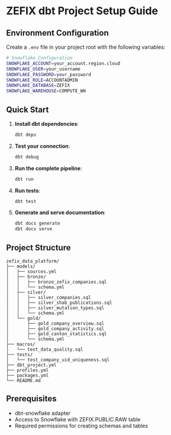 # ZEFIX dbt Project Setup Guide

## Environment Configuration

Create a `.env` file in your project root with the following variables:

```bash
# Snowflake Configuration
SNOWFLAKE_ACCOUNT=your_account.region.cloud
SNOWFLAKE_USER=your_username
SNOWFLAKE_PASSWORD=your_password
SNOWFLAKE_ROLE=ACCOUNTADMIN
SNOWFLAKE_DATABASE=ZEFIX
SNOWFLAKE_WAREHOUSE=COMPUTE_WH
```

## Quick Start

1. **Install dbt dependencies**:
   ```bash
   dbt deps
   ```

2. **Test your connection**:
   ```bash
   dbt debug
   ```

3. **Run the complete pipeline**:
   ```bash
   dbt run
   ```

4. **Run tests**:
   ```bash
   dbt test
   ```

5. **Generate and serve documentation**:
   ```bash
   dbt docs generate
   dbt docs serve
   ```

## Project Structure

```
zefix_data_platform/
├── models/
│   ├── sources.yml
│   ├── bronze/
│   │   ├── bronze_zefix_companies.sql
│   │   └── schema.yml
│   ├── silver/
│   │   ├── silver_companies.sql
│   │   ├── silver_shab_publications.sql
│   │   ├── silver_mutation_types.sql
│   │   └── schema.yml
│   └── gold/
│       ├── gold_company_overview.sql
│       ├── gold_company_activity.sql
│       ├── gold_canton_statistics.sql
│       └── schema.yml
├── macros/
│   └── test_data_quality.sql
├── tests/
│   └── test_company_uid_uniqueness.sql
├── dbt_project.yml
├── profiles.yml
├── packages.yml
└── README.md
```

## Prerequisites

- dbt-snowflake adapter
- Access to Snowflake with ZEFIX.PUBLIC.RAW table
- Required permissions for creating schemas and tables 